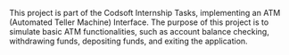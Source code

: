 This project is part of the Codsoft Internship Tasks, implementing an ATM (Automated Teller Machine) Interface.
The purpose of this project is to simulate basic ATM functionalities, such as account balance checking, withdrawing funds, depositing funds, and exiting the application.
